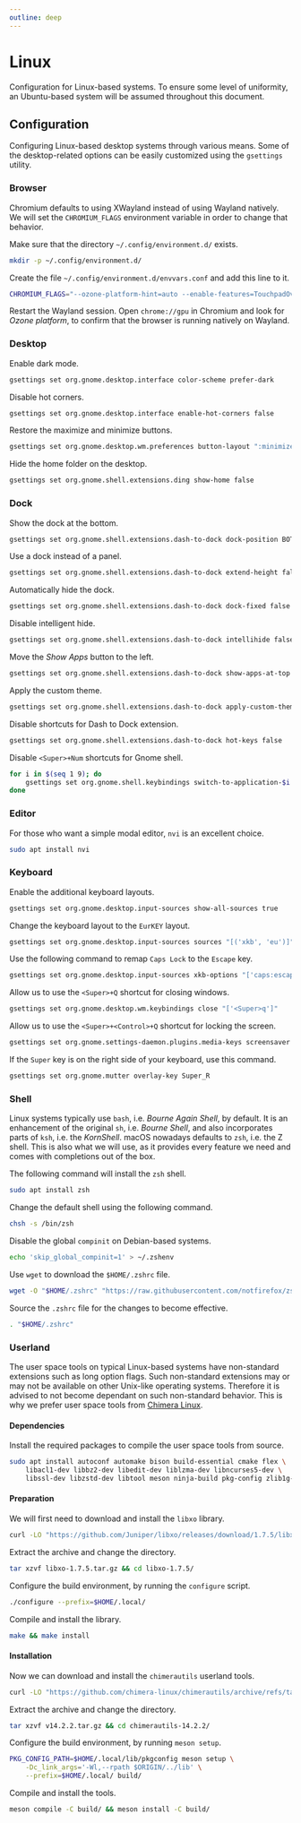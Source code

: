 ```yaml
---
outline: deep
---
```


# Linux

Configuration for Linux-based systems. To ensure some level of uniformity,
an Ubuntu-based system will be assumed throughout this document.

## Configuration

Configuring Linux-based desktop systems through various means.
Some of the desktop-related options can be easily customized using
the `gsettings` utility.

### Browser

Chromium defaults to using XWayland instead of using Wayland
natively. We will set the `CHROMIUM_FLAGS` environment variable
in order to change that behavior.

Make sure that the directory `~/.config/environment.d/` exists.

```sh
mkdir -p ~/.config/environment.d/
```

Create the file `~/.config/environment.d/envvars.conf` and 
add this line to it.

```sh
CHROMIUM_FLAGS="--ozone-platform-hint=auto --enable-features=TouchpadOverscrollHistoryNavigation"
```

Restart the Wayland session. Open `chrome://gpu` in Chromium and 
look for *Ozone platform*, to confirm that the browser is running
natively on Wayland.

### Desktop

Enable dark mode.

```sh
gsettings set org.gnome.desktop.interface color-scheme prefer-dark
```

Disable hot corners.

```sh
gsettings set org.gnome.desktop.interface enable-hot-corners false
```

Restore the maximize and minimize buttons.

```sh
gsettings set org.gnome.desktop.wm.preferences button-layout ":minimize,maximize,close"
```

Hide the home folder on the desktop.

```sh
gsettings set org.gnome.shell.extensions.ding show-home false
```

### Dock

Show the dock at the bottom.

```sh
gsettings set org.gnome.shell.extensions.dash-to-dock dock-position BOTTOM
```

Use a dock instead of a panel.

```sh
gsettings set org.gnome.shell.extensions.dash-to-dock extend-height false
```

Automatically hide the dock.

```sh
gsettings set org.gnome.shell.extensions.dash-to-dock dock-fixed false
```

Disable intelligent hide.

```sh
gsettings set org.gnome.shell.extensions.dash-to-dock intellihide false
```

Move the *Show Apps* button to the left.

```sh
gsettings set org.gnome.shell.extensions.dash-to-dock show-apps-at-top true
```

Apply the custom theme.

```sh
gsettings set org.gnome.shell.extensions.dash-to-dock apply-custom-theme true
```

Disable shortcuts for Dash to Dock extension.

```sh
gsettings set org.gnome.shell.extensions.dash-to-dock hot-keys false
```

Disable `<Super>+Num` shortcuts for Gnome shell.

```sh
for i in $(seq 1 9); do 
    gsettings set org.gnome.shell.keybindings switch-to-application-$i []
done
```

### Editor

For those who want a simple modal editor, `nvi` is an excellent choice.

```sh
sudo apt install nvi
```

### Keyboard

Enable the additional keyboard layouts.

```sh
gsettings set org.gnome.desktop.input-sources show-all-sources true
```

Change the keyboard layout to the `EurKEY` layout.

```sh
gsettings set org.gnome.desktop.input-sources sources "[('xkb', 'eu')]"
```

Use the following command to remap `Caps Lock` to the `Escape` key.

```sh
gsettings set org.gnome.desktop.input-sources xkb-options "['caps:escape']"
```

Allow us to use the `<Super>+Q` shortcut for closing windows.

```sh
gsettings set org.gnome.desktop.wm.keybindings close "['<Super>q']"
```

Allow us to use the `<Super>+<Control>+Q` shortcut for locking the screen.

```sh
gsettings set org.gnome.settings-daemon.plugins.media-keys screensaver "['<Control><Super>q']"
```

If the `Super` key is on the right side of your keyboard, use this command.

```sh
gsettings set org.gnome.mutter overlay-key Super_R
```

### Shell

Linux systems typically use `bash`, i.e. *Bourne Again Shell*, by default.
It is an enhancement of the original `sh`, i.e. *Bourne Shell*, and also
incorporates parts of `ksh`, i.e. the *KornShell*. macOS nowadays defaults
to `zsh`, i.e. the Z shell. This is also what we will use, as it provides
every feature we need and comes with completions out of the box.

The following command will install the `zsh` shell.

```sh
sudo apt install zsh
```

Change the default shell using the following command.

```sh
chsh -s /bin/zsh
```

Disable the global `compinit` on Debian-based systems.

```sh
echo 'skip_global_compinit=1' > ~/.zshenv
```

Use `wget` to download the `$HOME/.zshrc` file.

```sh
wget -O "$HOME/.zshrc" "https://raw.githubusercontent.com/notfirefox/zsh-config/main/.zshrc"
```

Source the `.zshrc` file for the changes to become effective.

```sh
. "$HOME/.zshrc"
```

### Userland

The user space tools on typical Linux-based systems have non-standard 
extensions such as long option flags. Such non-standard extensions may or
may not be available on other Unix-like operating systems. Therefore it is
advised to not become dependant on such non-standard behavior. This is why
we prefer user space tools from [Chimera Linux](https://chimera-linux.org/).

#### Dependencies

Install the required packages to compile the user space tools from source.

```sh
sudo apt install autoconf automake bison build-essential cmake flex \
    libacl1-dev libbz2-dev libedit-dev liblzma-dev libncurses5-dev \
    libssl-dev libzstd-dev libtool meson ninja-build pkg-config zlib1g-dev
```

#### Preparation

We will first need to download and install the `libxo` library.

```sh
curl -LO "https://github.com/Juniper/libxo/releases/download/1.7.5/libxo-1.7.5.tar.gz"
```

Extract the archive and change the directory.

```sh
tar xzvf libxo-1.7.5.tar.gz && cd libxo-1.7.5/
```

Configure the build environment, by running the `configure` script.

```sh
./configure --prefix=$HOME/.local/
```

Compile and install the library.

```sh
make && make install
```

#### Installation

Now we can download and install the `chimerautils` userland tools.

```sh
curl -LO "https://github.com/chimera-linux/chimerautils/archive/refs/tags/v14.2.2.tar.gz"
```

Extract the archive and change the directory.

```sh
tar xzvf v14.2.2.tar.gz && cd chimerautils-14.2.2/
```

Configure the build environment, by running `meson setup`.

```sh
PKG_CONFIG_PATH=$HOME/.local/lib/pkgconfig meson setup \
    -Dc_link_args='-Wl,--rpath $ORIGIN/../lib' \
    --prefix=$HOME/.local/ build/
```

Compile and install the tools.

```sh
meson compile -C build/ && meson install -C build/
```
